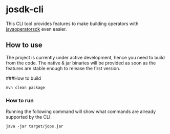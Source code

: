josdk-cli
=======

This CLI tool provides features to make building operators with [javaoperatorsdk](https://github.com/java-operator-sdk/java-operator-sdk) even easier.

## How to use

The project is currently under active development, hence you need to build from the code. The native & jar binaries will be provided as soon as the features are stable enough to release the first version.

###How to build

```
mvn clean package
```

### How to run

Running the following command will show what commands are already supported by the CLI.
```
java -jar target/jops.jar 
```
